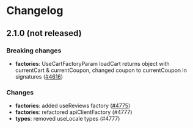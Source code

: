 # Changelog

## 2.1.0 (not released)

### Breaking changes
* **factories**: UseCartFactoryParam loadCart returns object with currentCart & currentCoupon, changed coupon to currentCoupon in signatures ([#4616](https://github.com/DivanteLtd/vue-storefront/issues/4616))

### Changes

* **factories**: added useReviews factory ([#4775](https://github.com/DivanteLtd/vue-storefront/issues/4775))
* **factories**: refactored apiClientFactory (#4777)
* **types**: removed useLocale types (#4777)

